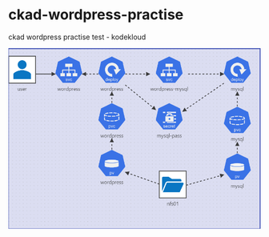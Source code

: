 # ckad-wordpress-practise
ckad wordpress practise test - kodekloud


<img src="https://github.com/muralidharan-rade/ckad-wordpress-practise/blob/master/wordpress-challenge.png" />
